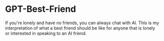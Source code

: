 # GPT-Best-Friend
If you're lonely and have no friends, you can always chat with AI. This is my interpretation of what a best friend should be like for anyone that is lonely or interested in speaking to an AI friend.
